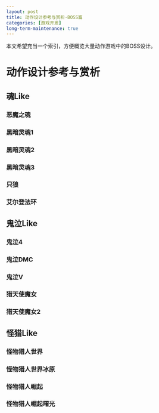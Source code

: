 ```yaml
---
layout: post
title: 动作设计参考与赏析·BOSS篇
categories: [游戏开发]
long-term-maintenance: true
---
```


本文希望充当一个索引，方便概览大量动作游戏中的BOSS设计。


# 动作设计参考与赏析


## 魂Like


### 恶魔之魂


### 黑暗灵魂1


### 黑暗灵魂2


### 黑暗灵魂3


### 只狼


### 艾尔登法环

<!-- <iframe src="https://docs.google.com/spreadsheets/d/e/2PACX-1vQVAQysx1wWH7l_wc4sdyRyTRlROYyvVV5lYq8SvvACNrIAdKw9NeL05Wl07v5QfQQ9wBcQiuaiT4Of/pubhtml?widget=true&amp;headers=false"></iframe> -->


## 鬼泣Like


### 鬼泣4


### 鬼泣DMC


### 鬼泣V


### 猎天使魔女


### 猎天使魔女2


## 怪猎Like


### 怪物猎人世界


### 怪物猎人世界冰原


### 怪物猎人崛起


### 怪物猎人崛起曙光
